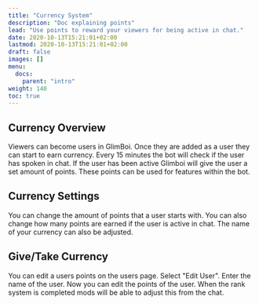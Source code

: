 ```yaml
---
title: "Currency System"
description: "Doc explaining points"
lead: "Use points to reward your viewers for being active in chat."
date: 2020-10-13T15:21:01+02:00
lastmod: 2020-10-13T15:21:01+02:00
draft: false
images: []
menu: 
  docs:
    parent: "intro"
weight: 140
toc: true
---
```


## Currency Overview

Viewers can become users in GlimBoi. Once they are added as a user they can start to earn currency. Every 15 minutes the bot will check if the user has spoken in chat. If the user has been active Glimboi will give the user a set amount of points. These points can be used for features within the bot.

## Currency Settings

You can change the amount of points that a user starts with. You can also change how many points are earned if the user is active in chat. The name of your currency can also be adjusted.

## Give/Take Currency

You can edit a users points on the users page. Select "Edit User". Enter the name of the user. Now you can edit the points of the user. When the rank system is completed mods will be able to adjust this from the chat.